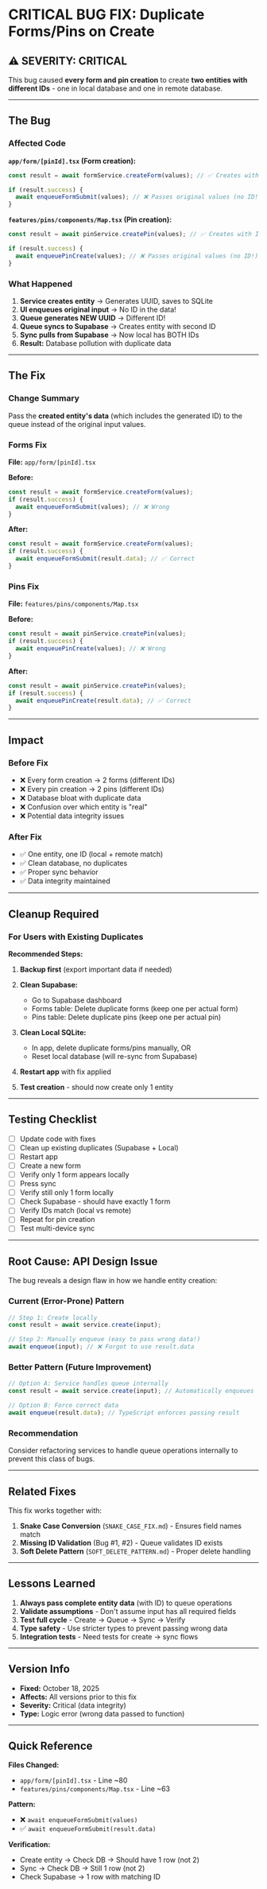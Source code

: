 # CRITICAL BUG FIX: Duplicate Forms/Pins on Create

## ⚠️ SEVERITY: CRITICAL

This bug caused **every form and pin creation** to create **two entities with different IDs** - one in local database and one in remote database.

---

## The Bug

### Affected Code

**`app/form/[pinId].tsx` (Form creation):**

```typescript
const result = await formService.createForm(values); // ✅ Creates with ID "abc-123"

if (result.success) {
  await enqueueFormSubmit(values); // ❌ Passes original values (no ID!)
}
```

**`features/pins/components/Map.tsx` (Pin creation):**

```typescript
const result = await pinService.createPin(values); // ✅ Creates with ID "xyz-456"

if (result.success) {
  await enqueuePinCreate(values); // ❌ Passes original values (no ID!)
}
```

### What Happened

1. **Service creates entity** → Generates UUID, saves to SQLite
2. **UI enqueues original input** → No ID in the data!
3. **Queue generates NEW UUID** → Different ID!
4. **Queue syncs to Supabase** → Creates entity with second ID
5. **Sync pulls from Supabase** → Now local has BOTH IDs
6. **Result:** Database pollution with duplicate data

---

## The Fix

### Change Summary

Pass the **created entity's data** (which includes the generated ID) to the queue instead of the original input values.

### Forms Fix

**File:** `app/form/[pinId].tsx`

**Before:**

```typescript
const result = await formService.createForm(values);
if (result.success) {
  await enqueueFormSubmit(values); // ❌ Wrong
}
```

**After:**

```typescript
const result = await formService.createForm(values);
if (result.success) {
  await enqueueFormSubmit(result.data); // ✅ Correct
}
```

### Pins Fix

**File:** `features/pins/components/Map.tsx`

**Before:**

```typescript
const result = await pinService.createPin(values);
if (result.success) {
  await enqueuePinCreate(values); // ❌ Wrong
}
```

**After:**

```typescript
const result = await pinService.createPin(values);
if (result.success) {
  await enqueuePinCreate(result.data); // ✅ Correct
}
```

---

## Impact

### Before Fix

- ❌ Every form creation → 2 forms (different IDs)
- ❌ Every pin creation → 2 pins (different IDs)
- ❌ Database bloat with duplicate data
- ❌ Confusion over which entity is "real"
- ❌ Potential data integrity issues

### After Fix

- ✅ One entity, one ID (local + remote match)
- ✅ Clean database, no duplicates
- ✅ Proper sync behavior
- ✅ Data integrity maintained

---

## Cleanup Required

### For Users with Existing Duplicates

**Recommended Steps:**

1. **Backup first** (export important data if needed)

2. **Clean Supabase:**

   - Go to Supabase dashboard
   - Forms table: Delete duplicate forms (keep one per actual form)
   - Pins table: Delete duplicate pins (keep one per actual pin)

3. **Clean Local SQLite:**

   - In app, delete duplicate forms/pins manually, OR
   - Reset local database (will re-sync from Supabase)

4. **Restart app** with fix applied

5. **Test creation** - should now create only 1 entity

---

## Testing Checklist

- [ ] Update code with fixes
- [ ] Clean up existing duplicates (Supabase + Local)
- [ ] Restart app
- [ ] Create a new form
- [ ] Verify only 1 form appears locally
- [ ] Press sync
- [ ] Verify still only 1 form locally
- [ ] Check Supabase - should have exactly 1 form
- [ ] Verify IDs match (local vs remote)
- [ ] Repeat for pin creation
- [ ] Test multi-device sync

---

## Root Cause: API Design Issue

The bug reveals a design flaw in how we handle entity creation:

### Current (Error-Prone) Pattern

```typescript
// Step 1: Create locally
const result = await service.create(input);

// Step 2: Manually enqueue (easy to pass wrong data!)
await enqueue(input); // ❌ Forgot to use result.data
```

### Better Pattern (Future Improvement)

```typescript
// Option A: Service handles queue internally
const result = await service.create(input); // Automatically enqueues

// Option B: Force correct data
await enqueue(result.data); // TypeScript enforces passing result
```

### Recommendation

Consider refactoring services to handle queue operations internally to prevent this class of bugs.

---

## Related Fixes

This fix works together with:

1. **Snake Case Conversion** (`SNAKE_CASE_FIX.md`) - Ensures field names match
2. **Missing ID Validation** (Bug #1, #2) - Queue validates ID exists
3. **Soft Delete Pattern** (`SOFT_DELETE_PATTERN.md`) - Proper delete handling

---

## Lessons Learned

1. **Always pass complete entity data** (with ID) to queue operations
2. **Validate assumptions** - Don't assume input has all required fields
3. **Test full cycle** - Create → Queue → Sync → Verify
4. **Type safety** - Use stricter types to prevent passing wrong data
5. **Integration tests** - Need tests for create → sync flows

---

## Version Info

- **Fixed:** October 18, 2025
- **Affects:** All versions prior to this fix
- **Severity:** Critical (data integrity)
- **Type:** Logic error (wrong data passed to function)

---

## Quick Reference

**Files Changed:**

- `app/form/[pinId].tsx` - Line ~80
- `features/pins/components/Map.tsx` - Line ~63

**Pattern:**

- ❌ `await enqueueFormSubmit(values)`
- ✅ `await enqueueFormSubmit(result.data)`

**Verification:**

- Create entity → Check DB → Should have 1 row (not 2)
- Sync → Check DB → Still 1 row (not 2)
- Check Supabase → 1 row with matching ID
